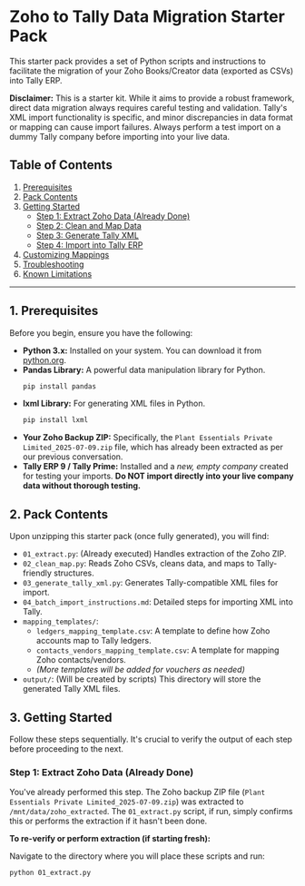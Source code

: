 # Zoho to Tally Data Migration Starter Pack

This starter pack provides a set of Python scripts and instructions to facilitate the migration of your Zoho Books/Creator data (exported as CSVs) into Tally ERP.

**Disclaimer:** This is a starter kit. While it aims to provide a robust framework, direct data migration always requires careful testing and validation. Tally's XML import functionality is specific, and minor discrepancies in data format or mapping can cause import failures. Always perform a test import on a dummy Tally company before importing into your live data.

## Table of Contents

1.  [Prerequisites](#prerequisites)
2.  [Pack Contents](#pack-contents)
3.  [Getting Started](#getting-started)
    * [Step 1: Extract Zoho Data (Already Done)](#step-1-extract-zoho-data-already-done)
    * [Step 2: Clean and Map Data](#step-2-clean-and-map-data)
    * [Step 3: Generate Tally XML](#step-3-generate-tally-xml)
    * [Step 4: Import into Tally ERP](#step-4-import-into-tally-erp)
4.  [Customizing Mappings](#customizing-mappings)
5.  [Troubleshooting](#troubleshooting)
6.  [Known Limitations](#known-limitations)

---

## 1. Prerequisites

Before you begin, ensure you have the following:

* **Python 3.x:** Installed on your system. You can download it from [python.org](https://www.python.org/).
* **Pandas Library:** A powerful data manipulation library for Python.
    ```bash
    pip install pandas
    ```
* **lxml Library:** For generating XML files in Python.
    ```bash
    pip install lxml
    ```
* **Your Zoho Backup ZIP:** Specifically, the `Plant Essentials Private Limited_2025-07-09.zip` file, which has already been extracted as per our previous conversation.
* **Tally ERP 9 / Tally Prime:** Installed and a *new, empty company* created for testing your imports. **Do NOT import directly into your live company data without thorough testing.**

## 2. Pack Contents

Upon unzipping this starter pack (once fully generated), you will find:

* `01_extract.py`: (Already executed) Handles extraction of the Zoho ZIP.
* `02_clean_map.py`: Reads Zoho CSVs, cleans data, and maps to Tally-friendly structures.
* `03_generate_tally_xml.py`: Generates Tally-compatible XML files for import.
* `04_batch_import_instructions.md`: Detailed steps for importing XML into Tally.
* `mapping_templates/`:
    * `ledgers_mapping_template.csv`: A template to define how Zoho accounts map to Tally ledgers.
    * `contacts_vendors_mapping_template.csv`: A template for mapping Zoho contacts/vendors.
    * *(More templates will be added for vouchers as needed)*
* `output/`: (Will be created by scripts) This directory will store the generated Tally XML files.

## 3. Getting Started

Follow these steps sequentially. It's crucial to verify the output of each step before proceeding to the next.

### Step 1: Extract Zoho Data (Already Done)

You've already performed this step. The Zoho backup ZIP file (`Plant Essentials Private Limited_2025-07-09.zip`) was extracted to `/mnt/data/zoho_extracted`. The `01_extract.py` script, if run, simply confirms this or performs the extraction if it hasn't been done.

**To re-verify or perform extraction (if starting fresh):**

Navigate to the directory where you will place these scripts and run:

```bash
python 01_extract.py